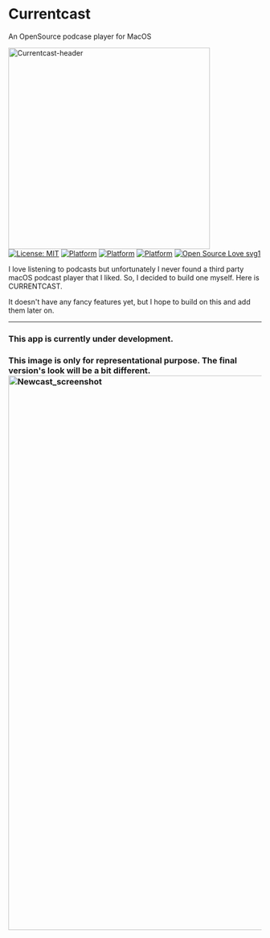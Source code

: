 # Currentcast
 An OpenSource podcase player for MacOS

<img width="401" height="400" align="left" alt="Currentcast-header" src="https://i.pinimg.com/736x/be/3e/ac/be3eacb99ac72badea3159ab3740bb98.jpg">

[![License: MIT](https://img.shields.io/badge/License-MIT-blue.svg)](https://opensource.org/licenses/MIT) 
[![Platform](http://img.shields.io/badge/platform-macOS-black.svg?style=flat)](https://developer.apple.com/resources/)
[![Platform](http://img.shields.io/badge/platform-iOS-beige.svg?style=flat)](https://developer.apple.com/resources/)
[![Platform](https://img.shields.io/badge/swift-5.7.2-orange.svg?style=flat)](https://developer.apple.com/swift/)
[![Open Source Love svg1](https://badges.frapsoft.com/os/v1/open-source.svg?v=103)](https://github.com/Nirj2004/Currentcast/)

I love listening to podcasts but unfortunately I never found a third party macOS podcast player that I liked. So, I decided to build one myself. Here is CURRENTCAST. 

It doesn't have any fancy features yet, but I hope to build on this and add them later on.

----

### This app is currently under development.




### This image is only for representational purpose. The final version's look will be a bit different. <img width="1101" alt="Newcast_screenshot" src="https://user-images.githubusercontent.com/45484873/63222183-ddb9fc80-c1ac-11e9-9d77-17d59688515b.png">
